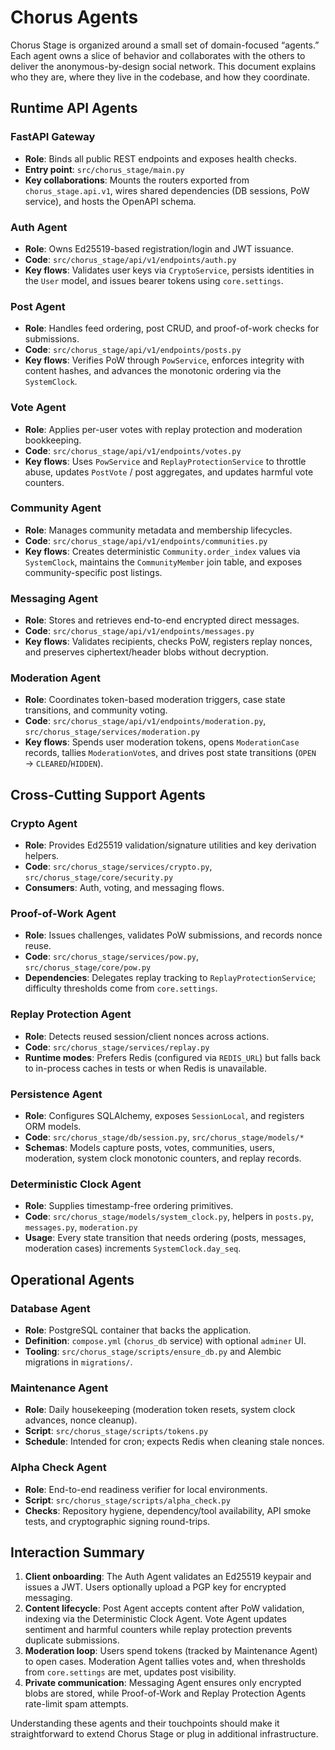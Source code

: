 # Chorus Agents

Chorus Stage is organized around a small set of domain-focused “agents.” Each agent owns a slice of behavior and collaborates with the others to deliver the anonymous-by-design social network. This document explains who they are, where they live in the codebase, and how they coordinate.

## Runtime API Agents

### FastAPI Gateway
- **Role**: Binds all public REST endpoints and exposes health checks.
- **Entry point**: `src/chorus_stage/main.py`
- **Key collaborations**: Mounts the routers exported from `chorus_stage.api.v1`, wires shared dependencies (DB sessions, PoW service), and hosts the OpenAPI schema.

### Auth Agent
- **Role**: Owns Ed25519-based registration/login and JWT issuance.
- **Code**: `src/chorus_stage/api/v1/endpoints/auth.py`
- **Key flows**: Validates user keys via `CryptoService`, persists identities in the `User` model, and issues bearer tokens using `core.settings`.

### Post Agent
- **Role**: Handles feed ordering, post CRUD, and proof-of-work checks for submissions.
- **Code**: `src/chorus_stage/api/v1/endpoints/posts.py`
- **Key flows**: Verifies PoW through `PowService`, enforces integrity with content hashes, and advances the monotonic ordering via the `SystemClock`.

### Vote Agent
- **Role**: Applies per-user votes with replay protection and moderation bookkeeping.
- **Code**: `src/chorus_stage/api/v1/endpoints/votes.py`
- **Key flows**: Uses `PowService` and `ReplayProtectionService` to throttle abuse, updates `PostVote` / post aggregates, and updates harmful vote counters.

### Community Agent
- **Role**: Manages community metadata and membership lifecycles.
- **Code**: `src/chorus_stage/api/v1/endpoints/communities.py`
- **Key flows**: Creates deterministic `Community.order_index` values via `SystemClock`, maintains the `CommunityMember` join table, and exposes community-specific post listings.

### Messaging Agent
- **Role**: Stores and retrieves end-to-end encrypted direct messages.
- **Code**: `src/chorus_stage/api/v1/endpoints/messages.py`
- **Key flows**: Validates recipients, checks PoW, registers replay nonces, and preserves ciphertext/header blobs without decryption.

### Moderation Agent
- **Role**: Coordinates token-based moderation triggers, case state transitions, and community voting.
- **Code**: `src/chorus_stage/api/v1/endpoints/moderation.py`, `src/chorus_stage/services/moderation.py`
- **Key flows**: Spends user moderation tokens, opens `ModerationCase` records, tallies `ModerationVote`s, and drives post state transitions (`OPEN` → `CLEARED`/`HIDDEN`).

## Cross-Cutting Support Agents

### Crypto Agent
- **Role**: Provides Ed25519 validation/signature utilities and key derivation helpers.
- **Code**: `src/chorus_stage/services/crypto.py`, `src/chorus_stage/core/security.py`
- **Consumers**: Auth, voting, and messaging flows.

### Proof-of-Work Agent
- **Role**: Issues challenges, validates PoW submissions, and records nonce reuse.
- **Code**: `src/chorus_stage/services/pow.py`, `src/chorus_stage/core/pow.py`
- **Dependencies**: Delegates replay tracking to `ReplayProtectionService`; difficulty thresholds come from `core.settings`.

### Replay Protection Agent
- **Role**: Detects reused session/client nonces across actions.
- **Code**: `src/chorus_stage/services/replay.py`
- **Runtime modes**: Prefers Redis (configured via `REDIS_URL`) but falls back to in-process caches in tests or when Redis is unavailable.

### Persistence Agent
- **Role**: Configures SQLAlchemy, exposes `SessionLocal`, and registers ORM models.
- **Code**: `src/chorus_stage/db/session.py`, `src/chorus_stage/models/*`
- **Schemas**: Models capture posts, votes, communities, users, moderation, system clock monotonic counters, and replay records.

### Deterministic Clock Agent
- **Role**: Supplies timestamp-free ordering primitives.
- **Code**: `src/chorus_stage/models/system_clock.py`, helpers in `posts.py`, `messages.py`, `moderation.py`
- **Usage**: Every state transition that needs ordering (posts, messages, moderation cases) increments `SystemClock.day_seq`.

## Operational Agents

### Database Agent
- **Role**: PostgreSQL container that backs the application.
- **Definition**: `compose.yml` (`chorus_db` service) with optional `adminer` UI.
- **Tooling**: `src/chorus_stage/scripts/ensure_db.py` and Alembic migrations in `migrations/`.

### Maintenance Agent
- **Role**: Daily housekeeping (moderation token resets, system clock advances, nonce cleanup).
- **Script**: `src/chorus_stage/scripts/tokens.py`
- **Schedule**: Intended for cron; expects Redis when cleaning stale nonces.

### Alpha Check Agent
- **Role**: End-to-end readiness verifier for local environments.
- **Script**: `src/chorus_stage/scripts/alpha_check.py`
- **Checks**: Repository hygiene, dependency/tool availability, API smoke tests, and cryptographic signing round-trips.

## Interaction Summary

1. **Client onboarding**: The Auth Agent validates an Ed25519 keypair and issues a JWT. Users optionally upload a PGP key for encrypted messaging.
2. **Content lifecycle**: Post Agent accepts content after PoW validation, indexing via the Deterministic Clock Agent. Vote Agent updates sentiment and harmful counters while replay protection prevents duplicate submissions.
3. **Moderation loop**: Users spend tokens (tracked by Maintenance Agent) to open cases. Moderation Agent tallies votes and, when thresholds from `core.settings` are met, updates post visibility.
4. **Private communication**: Messaging Agent ensures only encrypted blobs are stored, while Proof-of-Work and Replay Protection Agents rate-limit spam attempts.

Understanding these agents and their touchpoints should make it straightforward to extend Chorus Stage or plug in additional infrastructure.

